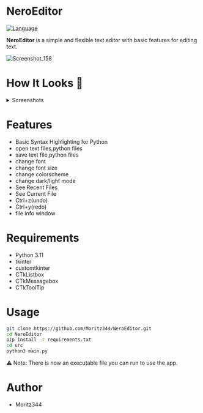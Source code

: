 # NeroEditor
[![Language](https://img.shields.io/badge/language-python-blue.svg?style=flat)](https://www.python.org) 

**NeroEditor** is a simple and flexible text editor with basic features for editing text.

![Screenshot_158](https://github.com/user-attachments/assets/b5cab708-1c11-4a4b-b7c1-2fe8fe7e59a6)


# How It Looks 👀
</details>
<details>
<summary>Screenshots</summary>
  


![start_screen](https://github.com/user-attachments/assets/8ee5ac0d-bbbd-4794-a47e-04d02bc31389)

![Screenshot_158 - Kopie](https://github.com/user-attachments/assets/1acb45d1-ff96-4201-a429-8c918e60ed8e)

![Screenshot_1](https://github.com/user-attachments/assets/8145b247-5424-434e-ad8a-ed2e7b7b69a4)

</details>

# Features
- Basic Syntax Highlighting for Python
- open text files,python files
- save text file,python files
- change font
- change font size
- change colorscheme
- change dark/light mode
- See Recent Files
- See Current File
- Ctrl+z(undo)
- Ctrl+y(redo)
- file info window


# Requirements
- Python 3.11
- tkinter
- customtkinter
- CTkListbox
- CTkMessagebox
- CTkToolTip



# Usage
```bash
git clone https://github.com/Moritz344/NeroEditor.git
cd NeroEditor
pip install -r requirements.txt
cd src
python3 main.py

```


⚠ Note: There is now an executable file you can run to use the app.



# Author
- Moritz344

